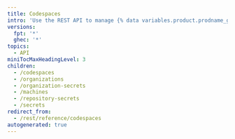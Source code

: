 ```yaml
---
title: Codespaces
intro: 'Use the REST API to manage {% data variables.product.prodname_github_codespaces %}.'
versions:
  fpt: '*'
  ghec: '*'
topics:
  - API
miniTocMaxHeadingLevel: 3
children:
  - /codespaces
  - /organizations
  - /organization-secrets
  - /machines
  - /repository-secrets
  - /secrets
redirect_from:
  - /rest/reference/codespaces
autogenerated: true
---
```




<!-- Content after this section is automatically generated -->
